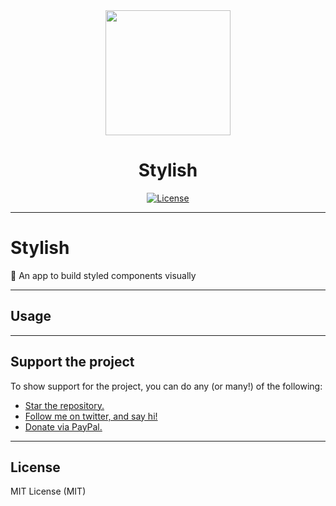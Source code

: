 <div align = "center">
<img src="https://raw.githubusercontent.com/akash-joshi/stylish/master/logo.png" width = "200" />

<h1>Stylish</h1>

[![License](https://img.shields.io/npm/l/neural-color-picker.svg?style=for-the-badge&labelColor=000000&color=ff0666)](https://www.npmjs.com/package/neural-color-picker)
</div>

---

# Stylish

🌠 An app to build styled components visually

---

## Usage


---

## Support the project

To show support for the project, you can do any (or many!) of the following:

- [Star the repository.](https://github.com/akash-joshi/stylish)
- [Follow me on twitter, and say hi!](https://twitter.com/akashtrikon)
- [Donate via PayPal.](http://paypal.me/akashsjoshi)

---

## License

MIT License (MIT)
